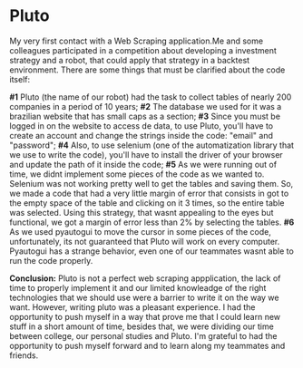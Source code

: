 # Pluto
My very first contact with a Web Scraping application.Me and some colleagues participated in a competition about developing a investment strategy and a robot, that could apply that strategy in a backtest environment. There are some things that must be clarified about the code itself:

**#1** Pluto (the name of our robot) had the task to collect tables of nearly 200 companies in a period of 10 years; 
**#2** The database we used for it was a brazilian website that has small caps as a section;
**#3** Since you must be logged in on the website to access de data, to use Pluto, you'll have to create an account and change the strings inside the code: "email" and "password";
**#4** Also, to use selenium (one of the automatization library that we use to write the code), you'll have to install the driver of your browser and update the path of it inside the code;
**#5** As we were running out of time, we didnt implement some pieces of the code as we wanted to. Selenium was not working pretty well to get the tables and saving them. So, we made a code that had a very little margin of error that consists in got to the empty space of the table and clicking on it 3 times, so the entire table was selected. Using this strategy, that wasnt appealing to the eyes but functional, we got a margin of error less than 2% by selecting the tables.
**#6** As we used pyautogui to move the cursor in some pieces of the code, unfortunately, its not guaranteed that Pluto will work on every computer. Pyautogui has a strange behavior, even one of our teammates wasnt able to run the code properly.

**Conclusion:**
Pluto is not a perfect web scraping appplication, the lack of time to properly implement it and our limited knowleadge of the right technologies that we should use were a barrier to write it on the way we want. However, writing pluto was a pleasant experience. I had the opportunity to push myself in a way that prove me that I could learn new stuff in a short amount of time, besides that, we were dividing our time between college, our personal studies and Pluto. I'm grateful to had the opportunity to push myself forward and to learn along my teammates and friends.
